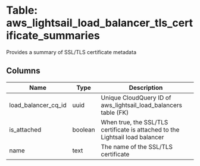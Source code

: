 
# Table: aws_lightsail_load_balancer_tls_certificate_summaries
Provides a summary of SSL/TLS certificate metadata
## Columns
| Name        | Type           | Description  |
| ------------- | ------------- | -----  |
|load_balancer_cq_id|uuid|Unique CloudQuery ID of aws_lightsail_load_balancers table (FK)|
|is_attached|boolean|When true, the SSL/TLS certificate is attached to the Lightsail load balancer|
|name|text|The name of the SSL/TLS certificate|

